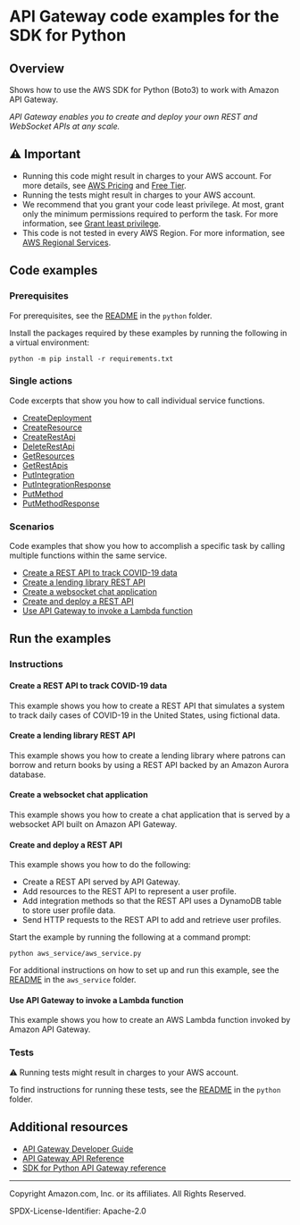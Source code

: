 # API Gateway code examples for the SDK for Python

## Overview

Shows how to use the AWS SDK for Python (Boto3) to work with Amazon API Gateway.

<!--custom.overview.start-->
<!--custom.overview.end-->

_API Gateway enables you to create and deploy your own REST and WebSocket APIs at any scale._

## ⚠ Important

* Running this code might result in charges to your AWS account. For more details, see [AWS Pricing](https://aws.amazon.com/pricing/) and [Free Tier](https://aws.amazon.com/free/).
* Running the tests might result in charges to your AWS account.
* We recommend that you grant your code least privilege. At most, grant only the minimum permissions required to perform the task. For more information, see [Grant least privilege](https://docs.aws.amazon.com/IAM/latest/UserGuide/best-practices.html#grant-least-privilege).
* This code is not tested in every AWS Region. For more information, see [AWS Regional Services](https://aws.amazon.com/about-aws/global-infrastructure/regional-product-services).

<!--custom.important.start-->
<!--custom.important.end-->

## Code examples

### Prerequisites

For prerequisites, see the [README](../../README.md#Prerequisites) in the `python` folder.

Install the packages required by these examples by running the following in a virtual environment:

```
python -m pip install -r requirements.txt
```

<!--custom.prerequisites.start-->
<!--custom.prerequisites.end-->

### Single actions

Code excerpts that show you how to call individual service functions.

- [CreateDeployment](aws_service/aws_service.py#L189)
- [CreateResource](aws_service/aws_service.py#L77)
- [CreateRestApi](aws_service/aws_service.py#L43)
- [DeleteRestApi](aws_service/aws_service.py#L260)
- [GetResources](aws_service/aws_service.py#L25)
- [GetRestApis](aws_service/aws_service.py#L231)
- [PutIntegration](aws_service/aws_service.py#L100)
- [PutIntegrationResponse](aws_service/aws_service.py#L25)
- [PutMethod](aws_service/aws_service.py#L25)
- [PutMethodResponse](aws_service/aws_service.py#L25)

### Scenarios

Code examples that show you how to accomplish a specific task by calling multiple
functions within the same service.

- [Create a REST API to track COVID-19 data](python/cross_service/apigateway_covid-19_tracker)
- [Create a lending library REST API](python/cross_service/aurora_rest_lending_library)
- [Create a websocket chat application](python/cross_service/apigateway_websocket_chat)
- [Create and deploy a REST API](aws_service/aws_service.py)
- [Use API Gateway to invoke a Lambda function](python/example_code/lambda)


<!--custom.examples.start-->
<!--custom.examples.end-->

## Run the examples

### Instructions


<!--custom.instructions.start-->
<!--custom.instructions.end-->



#### Create a REST API to track COVID-19 data

This example shows you how to create a REST API that simulates a system to track daily cases of COVID-19 in the United States, using fictional data.


<!--custom.scenario_prereqs.cross_ApiGatewayDataTracker.start-->
<!--custom.scenario_prereqs.cross_ApiGatewayDataTracker.end-->


<!--custom.scenarios.cross_ApiGatewayDataTracker.start-->
<!--custom.scenarios.cross_ApiGatewayDataTracker.end-->

#### Create a lending library REST API

This example shows you how to create a lending library where patrons can borrow and return books by using a REST API backed by an Amazon Aurora database.


<!--custom.scenario_prereqs.cross_AuroraRestLendingLibrary.start-->
<!--custom.scenario_prereqs.cross_AuroraRestLendingLibrary.end-->


<!--custom.scenarios.cross_AuroraRestLendingLibrary.start-->
<!--custom.scenarios.cross_AuroraRestLendingLibrary.end-->

#### Create a websocket chat application

This example shows you how to create a chat application that is served by a websocket API built on Amazon API Gateway.


<!--custom.scenario_prereqs.cross_ApiGatewayWebsocketChat.start-->
<!--custom.scenario_prereqs.cross_ApiGatewayWebsocketChat.end-->


<!--custom.scenarios.cross_ApiGatewayWebsocketChat.start-->
<!--custom.scenarios.cross_ApiGatewayWebsocketChat.end-->

#### Create and deploy a REST API

This example shows you how to do the following:

- Create a REST API served by API Gateway.
- Add resources to the REST API to represent a user profile.
- Add integration methods so that the REST API uses a DynamoDB table to store user profile data.
- Send HTTP requests to the REST API to add and retrieve user profiles.

<!--custom.scenario_prereqs.api-gateway_Usage_CreateDeployRest.start-->
<!--custom.scenario_prereqs.api-gateway_Usage_CreateDeployRest.end-->

Start the example by running the following at a command prompt:

```
python aws_service/aws_service.py
```


<!--custom.scenarios.api-gateway_Usage_CreateDeployRest.start-->
For additional instructions on how to set up and run this example, see the 
[README](aws_service/README.md) in the `aws_service` folder.
<!--custom.scenarios.api-gateway_Usage_CreateDeployRest.end-->

#### Use API Gateway to invoke a Lambda function

This example shows you how to create an AWS Lambda function invoked by Amazon API Gateway.


<!--custom.scenario_prereqs.cross_LambdaAPIGateway.start-->
<!--custom.scenario_prereqs.cross_LambdaAPIGateway.end-->


<!--custom.scenarios.cross_LambdaAPIGateway.start-->
<!--custom.scenarios.cross_LambdaAPIGateway.end-->

### Tests

⚠ Running tests might result in charges to your AWS account.


To find instructions for running these tests, see the [README](../../README.md#Tests)
in the `python` folder.



<!--custom.tests.start-->
<!--custom.tests.end-->

## Additional resources

- [API Gateway Developer Guide](https://docs.aws.amazon.com/apigateway/latest/developerguide/welcome.html)
- [API Gateway API Reference](https://docs.aws.amazon.com/apigateway/latest/api/API_Operations.html)
- [SDK for Python API Gateway reference](https://boto3.amazonaws.com/v1/documentation/api/latest/reference/services/apigateway.html)

<!--custom.resources.start-->
<!--custom.resources.end-->

---

Copyright Amazon.com, Inc. or its affiliates. All Rights Reserved.

SPDX-License-Identifier: Apache-2.0